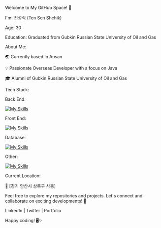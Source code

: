 Welcome to My GitHub Space! 👋

I'm: 전성식 (Ten Sen Shchik)

Age: 30

Education: Graduated from Gubkin Russian State University of Oil and Gas

About Me:

🌏 Currently based in Ansan

💡 Passionate Overseas Developer with a focus on Java

🎓 Alumni of Gubkin Russian State University of Oil and Gas

Tech Stack:

Back End:

[![My Skills](https://skillicons.dev/icons?i=java,spring,hibernate)](https://skillicons.dev)

Front End:

[![My Skills](https://skillicons.dev/icons?i=js,html,css)](https://skillicons.dev)

Database:

[![My Skills](https://skillicons.dev/icons?i=js,mysql)](https://skillicons.dev)

Other:

[![My Skills](https://skillicons.dev/icons?i=idea,github)](https://skillicons.dev)

Current Location:

📍 [경기 안산시 상록구 사동]

Feel free to explore my repositories and projects. Let's connect and collaborate on exciting developments! 🚀

LinkedIn | Twitter | Portfolio

Happy coding! 🖥️✨
